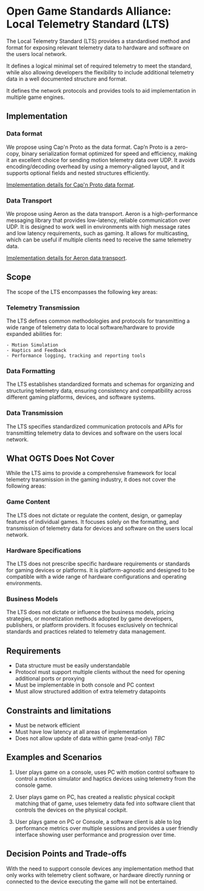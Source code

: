 # Open Game Standards Alliance: Local Telemetry Standard (LTS)

The Local Telemetry Standard (LTS) provides a standardised method and format for exposing relevant telemetry data to hardware and software on the users local network.

It defines a logical minimal set of required telemetry to meet the standard, while also allowing developers the flexibility to include additional telemetry data in a well documented structure and format.

It defines the network protocols and provides tools to aid implementation in multiple game engines.

## Implementation

### Data format

We propose using Cap'n Proto as the data format. Cap’n Proto is a zero-copy, binary serialization format optimized for speed and efficiency, making it an excellent choice for sending motion telemetry data over UDP. It avoids encoding/decoding overhead by using a memory-aligned layout, and it supports optional fields and nested structures efficiently.

[Implementation details for Cap'n Proto data format](implementation-capnproto.md).

### Data Transport

We propose using Aeron as the data transport. Aeron is a high-performance messaging library that provides low-latency, reliable communication over UDP. It is designed to work well in environments with high message rates and low latency requirements, such as gaming. It allows for multicasting, which can be useful if multiple clients need to receive the same telemetry data.

[Implementation details for Aeron data transport](implementation-aeron.md).

## Scope

The scope of the LTS encompasses the following key areas:

### Telemetry Transmission

The LTS defines common methodologies and protocols for transmitting a wide range of telemetry data to local software/hardware to provide expanded abilities for:

    - Motion Simulation
    - Haptics and Feedback
    - Performance logging, tracking and reporting tools

### Data Formatting

The LTS establishes standardized formats and schemas for organizing and structuring telemetry data, ensuring consistency and compatibility across different gaming platforms, devices, and software systems.

### Data Transmission

The LTS specifies standardized communication protocols and APIs for transmitting telemetry data to devices and software on the users local network.

## What OGTS Does Not Cover

While the LTS aims to provide a comprehensive framework for local telemetry transmission in the gaming industry, it does not cover the following areas:

### Game Content

The LTS does not dictate or regulate the content, design, or gameplay features of individual games. It focuses solely on the formatting, and transmission of telemetry data for devices and software on the users local network.

### Hardware Specifications

The LTS does not prescribe specific hardware requirements or standards for gaming devices or platforms. It is platform-agnostic and designed to be compatible with a wide range of hardware configurations and operating environments.

### Business Models

The LTS does not dictate or influence the business models, pricing strategies, or monetization methods adopted by game developers, publishers, or platform providers. It focuses exclusively on technical standards and practices related to telemetry data management.

## Requirements

- Data structure must be easily understandable
- Protocol must support multiple clients without the need for opening additional ports or proxying
- Must be implementable in both console and PC context
- Must allow structured addition of extra telemetry datapoints

## Constraints and limitations

- Must be network efficient
- Must have low latency at all areas of implementation
- Does not allow update of data within game (read-only) *TBC*

## Examples and Scenarios

1. User plays game on a console, uses PC with motion control software to control a motion simulator and haptics devices using telemetry from the console game.

2. User plays game on PC, has created a realistic physical cockpit matching that of game, uses telemetry data fed into software client that controls the devices on the physical cockpit.

3. User plays game on PC or Console, a software client is able to log performance metrics over multiple sessions and provides a user friendly interface showing user performance and progression over time.

## Decision Points and Trade-offs

With the need to support console devices any implementation method that only works with telemetry client software, or hardware directly running or connected to the device executing the game will not be entertained.
